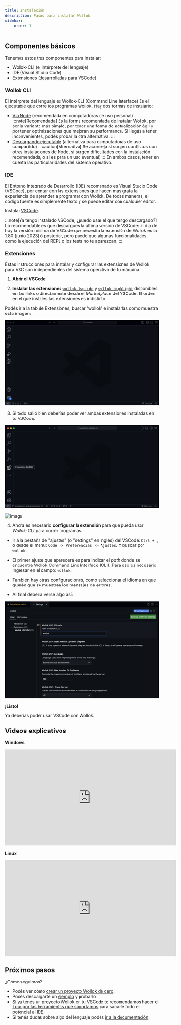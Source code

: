 ```yaml
---
title: Instalación
description: Pasos para instalar Wollok
sidebar:
    order: 1
---
```


## Componentes básicos

Tenemos estos tres componentes para instalar:
- Wollok-CLI (el intérprete del lenguaje)
- IDE (Visual Studio Code)
- Extensiones (desarrolladas para VSCode)


### Wollok CLI 
El intérprete del lenguaje es Wollok-CLI (Command Line Interface)
Es el ejecutable que corre los programas Wollok. 
Hay dos formas de instalarlo:
- [Via Node](/getting_started/installation_recomended) (recomendada en computadoras de uso personal)
:::note[Recomendada]
Es la forma recomendada de instalar Wollok, por ser la variante más simple, por tener una forma de actualización ágil y por tener optimizaciones que mejoran su performance. Si llegás a tener inconvenientes, podés probar la otra alternativa.
:::
- [Descargando ejecutable](/getting_started/installation_alternative) (alternativa para computadoras de uso compartido) 
:::caution[Alternativa]
Se aconseja si surgen conflictos con otras instalaciones de Node, si surgen dificultades con la instalación recomendada, o si es para un uso eventual) 
:::
En ambos casos, tener en cuenta las particularidades del sistema operativo.

### IDE

El Entorno Integrado de Desarrollo (IDE) recomenado es Visual Studio Code (VSCode), por contar con las extensiones que hacen más grata la experiencia de aprender a programar con Wollok. 
De todas maneras, el código fuente es simplemente texto y se puede editar con cualquier editor.

Instalar [VSCode](https://code.visualstudio.com/).

:::note[Ya tengo instalado VSCode, ¿puedo usar el que tengo descargado?]
Lo recomendable es que descargues la última versión de VSCode: al día de hoy la versión mínima de VSCode que necesita la extensión de Wollok es la 1.80 (junio 2023) ó posterior, pero puede que algunas funcionalidades como la ejecución del REPL o los tests no te aparezcan.
:::

### Extensiones

Estas instrucciones para instalar y configurar las extensiones de Wollok para VSC son independientes del sistema operativo de tu máquina.

1. **Abrir el VSCode**

2. **Instalar las extensiones** [`wollok-lsp-ide`](https://marketplace.visualstudio.com/items?itemName=uqbar.wollok-lsp-ide) y [`wollok-highlight`](https://marketplace.visualstudio.com/items?itemName=uqbar.wollok-highlight) disponibles en los links o directamente desde el _Marketplace_ del VSCode. El orden en el que instales las extensiones es indistinto.

Podés ir a la tab de Extensiones, buscar 'wollok' e instalarlas como muestra esta imagen:

![Download VSCode Wollok Extensions](../../../assets/wollok-extensions.gif)

3. Si todo salió bien deberías poder ver ambas extensiones instaladas en tu VSCode:

![Check extensions in Visual Studio Code](../../../assets/wollok-extensions-check-2.gif)

<img width="449" alt="image" src="https://user-images.githubusercontent.com/4098184/204097656-18de3a1e-88c5-4315-8f1b-14480b59a50f.png"/>


4. Ahora es necesario **configurar la extensión** para que pueda usar _Wollok-CLI_ para correr programas.

- Ir a la pestaña de "ajustes" (o "settings" en inglés) del VSCode: `Ctrl + ,` o desde el menú: `Code -> Preferencias -> Ajustes`. Y buscar por `wollok`.

- El primer ajuste que aparecerá es para indicar el _path_ donde se encuentra Wollok Command Line Interface (CLI). Para eso es necesario Ingresar en el campo: `wollok`.

- También hay otras configuraciones, como seleccionar el idioma en que querés que se muestren los mensajes de errores.

- Al final debería verse algo así:

![Settings](../../../assets/wollok-settings.png)

**¡Listo!**

Ya deberías poder usar VSCode con Wollok.


## Videos explicativos

**Windows** 
<iframe width="560" height="315" src="https://www.youtube.com/embed/kPxbjL7WUHc?si=lmdkD9oF2SxMpFeg" title="YouTube video player" frameborder="0" referrerpolicy="strict-origin-when-cross-origin" allowfullscreen></iframe>

**Linux**
<iframe width="560" height="315" src="https://www.youtube.com/embed/DCG-syufqhU?si=SBMGmBkEz6bS1-Wo" title="YouTube video player" frameborder="0" referrerpolicy="strict-origin-when-cross-origin" allowfullscreen></iframe>

## Próximos pasos

¿Cómo seguimos?

- Podés ver cómo [crear un proyecto Wollok de cero](/getting_started/new_project).
- Podés descargarte un [ejemplo](/material/examples) y probarlo
- Si ya tenés un proyecto Wollok en tu VSCode te recomendamos hacer el [Tour por las herramientas que soportamos](/tour/console) para sacarle todo el potencial al IDE.
- Si tenés dudas sobre algo del lenguaje podés [ir a la documentación](/documentation/introduction).
